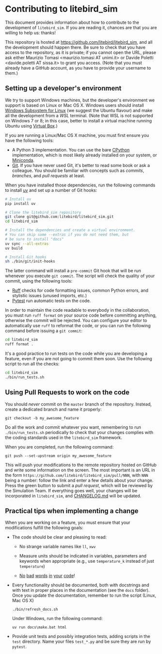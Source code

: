 # Contributing to litebird_sim

This document provides information about how to contribute to the
development of `litebird_sim`. If you are reading it, chances are that
you are willing to help us: thanks!

This repository is hosted at https://github.com/litebird/litebird_sim,
and all the development should happen there. Be sure to check that you
have access to the repository, as it is private; if you cannot open
the URL, please ask either Maurizio Tomasi <maurizio.tomasi AT
unimi.it> or Davide Poletti <davide.poletti AT sissa.it> to grant you
access. (Note that you must already have a GitHub account, as you have
to provide your username to them.)


## Setting up a developer's environment

We try to support Windows machines, but the developer's environment we
support is based on Linux or Mac OS X. Windows users should install
[Windows Subsystem for
Linux](https://docs.microsoft.com/en-us/windows/wsl/install-win10) (we
suggest the Ubuntu flavour) and make all the development from a *WSL*
terminal. (Note that WSL is not supported on Windows 7 or 8; in this
case, better to install a virtual machine running Ubuntu using
[Virtual Box](https://www.virtualbox.org/).)

If you are running a Linux/Mac OS X machine, you must first ensure you
have the following tools:

- A Python 3 implementation. You can use the bare
  [CPython](https://www.python.org/) implementation, which is most
  likely already installed on your system, or
  [Miniconda](https://conda.io/en/latest/miniconda.html).
- [Git](https://git-scm.com/). If you have never used Git, it's better
  to read some book or ask a colleague. You should be familiar with
  concepts such as *commits*, *branches*, and *pull requests* at
  least.

When you have installed those dependencies, run the following commands
to install [uv](https://docs.astral.sh/uv/) and set up a number of
Git hooks:

```sh
# Install uv
pip install uv

# Clone the litebird_sim repository
git clone git@github.com:litebird/litebird_sim.git
cd litebird_sim

# Install the dependencies and create a virtual environment.
# You can skip some --extras if you do not need them, but
# be sure to install "docs"
uv sync --all-extras
uv build

# Install Git hooks
sh ./bin/git/init-hooks
```

The latter command will install a `pre-commit` Git hook that will be
run whenever you execute `git commit`. The script will check the
quality of your commit, using the following tools:

- [Ruff](https://github.com/astral-sh/ruff) checks for code formatting
  issues, common Python errors, and stylistic issues (unused imports, etc.)
- [Pytest](https://docs.pytest.org/en/latest/) run automatic tests on
  the code.

In order to maintain the code readable to everybody in the
collaboration, you must run `ruff format` on your source code before
committing anything, otherwise the commit will be rejected. You can
configure your editor to automatically use `ruff` to reformat the
code, or you can run the following command before issuing a `git
commit`:

```sh
cd litebird_sim
ruff format .
```

It's a good practice to run tests on the code while you are developing
a feature, even if you are not going to commit them soon. Use the
following script to run all the checks:

```sh
cd litebird_sim
./bin/run_tests.sh
```


## Using Pull Requests to work on the code

You should *never* commit on the `master` branch of the
repository. Instead, create a dedicated branch and name it properly:

```
git checkout -b my_awesome_feature
```

Do all the work and commit whatever you want, remembering to run
`./bin/run_tests.sh` periodically to check that your changes complies
with the coding standards used in the `litebird_sim` framework.

When you are completed, run the following command:

```
git push --set-upstream origin my_awesome_feature
```

This will push your modifications to the remote repository hosted on
GitHub and write some information on the screen. The most important is
an URL in the form
`https://github.com/litebird/litebird_sim/pull/NNN`, with `NNN` being
a number: follow the link and enter a few details about your
change. Press the green button to submit a *pull request*, which will
be reviewed by the Simulation Team. If everything goes well, your
changes will be incorporated in `litebird_sim`, and
[CHANGELOG.md](https://github.com/litebird/litebird_sim/blob/master/CHANGELOG.md)
will be updated.


## Practical tips when implementing a change

When you are working on a feature, you must ensure that your
modifications fulfill the following goals:

-   The code should be clear and pleasing to read:

    -   No strange variable names like `ll`, `xwv`
    
    -   Measure units should be indicated in variables, parameters and
        keywords when appropriate (e.g., use `temperature_k` instead
        of just `temperature`)

    -   [No](https://github.com/godotengine/godot/commit/d35e48622800f6686dbdfba380e25170005dcc2b)
        [bad](https://www.zdnet.com/article/linux-patch-replaces-f-words-with-hugs-in-kernel-comments-but-some-cry-censorship/)
        [words](https://softwareengineering.stackexchange.com/questions/50928/dealing-with-profanity-in-source-code)
        [in](https://www.quora.com/How-common-is-it-for-programmers-to-use-profanity-in-variable-names)
        [your](https://www.sitepoint.com/community/t/php-code-to-replace-bad-words-in-a-document-with-and-maintain-break-line/286147)
        [code](https://pypi.org/project/profanity-check/)!

-   Every functionality should be documented, both with docstrings and
    with text in proper places in the documentation (see the `docs`
    folder). Once you update the documentation, remember to run the
    script (Linux, Mac OS X)
    
    ```
    ./bin/refresh_docs.sh
    ```
    
    Under Windows, run the following command:
    
    ```
    uv run docs\make.bat html
    ```
    
-   Provide unit tests and possibly integration tests, adding scripts
    in the `test` directory. Name your files `test_*.py` and be sure
    they are run by `pytest`.
